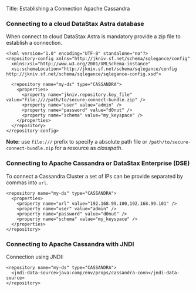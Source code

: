 Title: Establishing a Connection Apache Cassandra


### Connecting to a cloud DataStax Astra database

When connect to cloud DataStax Astra is mandatory provide a zip file to establish a connection.

    <?xml version="1.0" encoding="UTF-8" standalone="no"?>
    <repository-config xmlns="http://jkniv.sf.net/schema/sqlegance/config"
      xmlns:xsi="http://www.w3.org/2001/XMLSchema-instance"
      xsi:schemaLocation="http://jkniv.sf.net/schema/sqlegance/config http://jkniv.sf.net/schema/sqlegance/sqlegance-config.xsd">

      <repository name="my-ds" type="CASSANDRA">
        <properties>
          <property name="jkniv.repository.key_file" value="file:////path/to/secure-connect-bundle.zip" />
          <property name="user" value="admin" />
          <property name="password" value="d0nut" />
          <property name="schema" value="my_keyspace" />
        </properties>
      </repository>
    </repository-config>


**Note:** use `file:///` prefix to specify a absolute path file or `/path/to/secure-connect-bundle.zip` for a resource as *classpath*.


### Connecting to Apache Cassandra or DataStax Enterprise (DSE)

To connect a Cassandra Cluster a set of IPs can be provide separated by commas into `url`.

    <repository name="my-ds" type="CASSANDRA">
      <properties>
        <property name="url" value="192.168.99.100,192.168.99.101" />
        <property name="user" value="admin" />
        <property name="password" value="d0nut" />
        <property name="schema" value="my_keyspace" />
      </properties>
    </repository>
    
    
### Connecting to Apache Cassandra with JNDI

Connection using JNDI:

    <repository name="my-ds" type="CASSANDRA">
      <jndi-data-source>java:comp/env/props/cassandra-conn</jndi-data-source>
    </repository>
